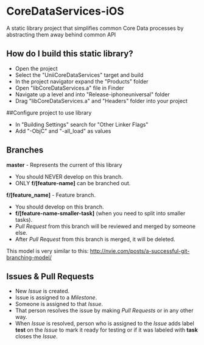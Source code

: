 CoreDataServices-iOS
====================

A static library project that simplifies common Core Data processes by abstracting them away behind common API

## How do I build this static library?

- Open the project
- Select the "UniiCoreDataServices" target and build
- In the project navigator expand the "Products" folder
- Open "libCoreDataServices.a" file in Finder
- Navigate up a level and into "Release-iphoneuniversal" folder
- Drag "libCoreDataServices.a" and "Headers" folder into your project

##Configure project to use library

- In "Building Settings" search for "Other Linker Flags"
- Add "-ObjC" and "-all_load" as values 

## Branches
<b>master</b> - Represents the current of this library
- You should NEVER develop on this branch.
- ONLY <b>f/[feature-name]</b> can be branched out.
 
<b>f/[feature_name]</b> - Feature branch.
- You should develop on this branch.
- <b>f/[feature-name-smaller-task]</b> (when you need to split into smaller tasks).
- *Pull Request* from this branch will be reviewed and merged by someone else.
- After *Pull Request* from this branch is merged, it will be deleted.

This model is very similar to this: http://nvie.com/posts/a-successful-git-branching-model/

## Issues & Pull Requests
- New *Issue* is created.
- Issue is assigned to a *Milestone*.
- Someone is assigned to that *Issue*.
- That person resolves the issue by making *Pull Requests* or in any other way.
- When *Issue* is resolved, person who is assigned to the *Issue* adds label <b>test</b> on the *Issue* to mark it ready for testing or if it was labeled with <b>task</b> closes the *Issue*.
